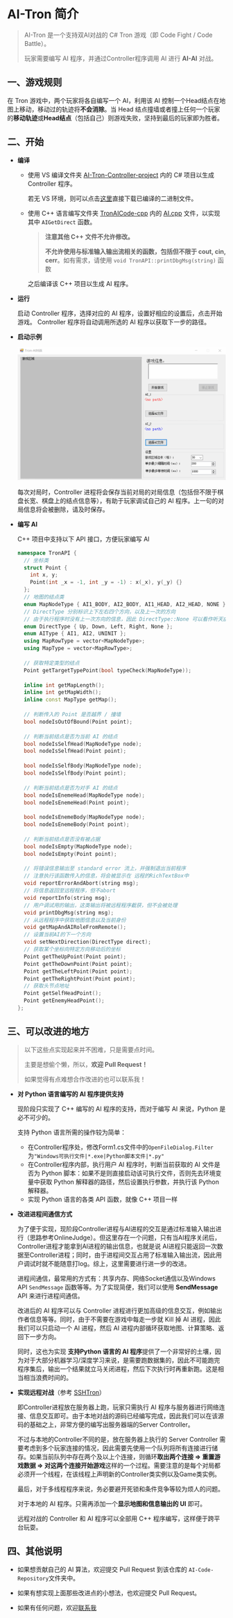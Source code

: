 # AI-Tron 简介

> AI-Tron 是一个支持双AI对战的 C# Tron 游戏（即 Code Fight / Code Battle）。
>
> 玩家需要编写 AI 程序，并通过Controller程序调用 AI 进行 **AI-AI** 对战。

## 一、游戏规则

在 Tron 游戏中，两个玩家将各自编写一个 AI，利用该 AI 控制一个Head结点在地图上移动，移动过的轨迹将**不会消除**。当 Head 结点撞墙或者撞上任何一个玩家的**移动轨迹**或**Head结点**（包括自己）则游戏失败，坚持到最后的玩家即为胜者。

## 二、开始

- **编译**

  - 使用 VS 编译文件夹 [AI-Tron-Controller-project](https://github.com/Kiprey/AI-Tron/tree/master/AI-Tron-Controller-project) 内的 C# 项目以生成 Controller 程序。

    若无 VS 环境，则可以点击[这里](https://github.com/Kiprey/AI-Tron/releases/tag/v1.0)直接下载已编译的二进制文件。

  - 使用 C++ 语言编写文件夹 [TronAICode-cpp](https://github.com/Kiprey/AI-Tron/tree/master/TronAICode-cpp) 内的 [AI.cpp](https://github.com/Kiprey/AI-Tron/blob/master/TronAICode-cpp/AI.cpp) 文件，以实现其中 `AIGetDirect` 函数。
  
    > **注意其他 C++ 文件不允许修改。**
    >
    > **不允许使用与标准输入输出流相关的函数，包括但不限于 cout, cin, cerr**。如有需求，请使用 `void TronAPI::printDbgMsg(string)` 函数
  
    之后编译该 C++ 项目以生成 AI 程序。
  
- **运行**

  启动 Controller 程序，选择对应的 AI 程序，设置好相应的设置后，点击开始游戏。 Controller 程序将自动调用所选的 AI 程序以获取下一步的路径。

- **启动示例**

  ![gif](screenshot.gif)

  每次对局时，Controller 进程将会保存当前对局的对局信息（包括但不限于棋盘长宽、棋盘上的结点信息等），有助于玩家调试自己的 AI 程序。上一句的对局信息将会被删除，请及时保存。

- **编写 AI**

  C++ 项目中支持以下 API 接口，方便玩家编写 AI

  ```cpp
  namespace TronAPI {
    // 坐标类
    struct Point {
      int x, y;
      Point(int _x = -1, int _y = -1) : x(_x), y(_y) {}
    };
    // 地图的结点类
    enum MapNodeType { AI1_BODY, AI2_BODY, AI1_HEAD, AI2_HEAD, NONE };
    // DirectType 分别标识上下左右四个方向，以及上一次的方向
    // 由于执行程序时没有上一次方向的信息，因此 DirectType::None 可以看作听天由命 XD
    enum DirectType { Up, Down, Left, Right, None };
    enum AIType { AI1, AI2, UNINIT };
    using MapRowType = vector<MapNodeType>;
    using MapType = vector<MapRowType>;
  
    // 获取特定类型的结点
    Point getTargetTypePoint(bool typeCheck(MapNodeType));
  
    inline int getMapLength();
    inline int getMapWidth();
    inline const MapType getMap();
  
    // 判断传入的 Point 是否越界 / 撞墙
    bool nodeIsOutOfBound(Point point);
  
    // 判断当前结点是否为当前 AI 的结点
    bool nodeIsSelfHead(MapNodeType node);
    bool nodeIsSelfHead(Point point);
  
    bool nodeIsSelfBody(MapNodeType node);
    bool nodeIsSelfBody(Point point);
  
    // 判断当前结点是否为对手 AI 的结点
    bool nodeIsEnemeHead(MapNodeType node);
    bool nodeIsEnemeHead(Point point);
  
    bool nodeIsEnemeBody(MapNodeType node);
    bool nodeIsEnemeBody(Point point);
  
    // 判断当前结点是否没有被占据
    bool nodeIsEmpty(MapNodeType node);
    bool nodeIsEmpty(Point point);
  
    // 将错误信息输出至 standard error 流上，并强制退出当前程序
    // 注意执行该函数传入的信息，将会被显示在 远程的RichTextBox中
    void reportErrorAndAbort(string msg);
    // 将信息返回至远程程序，但不abort
    void reportInfo(string msg);
    // 用户调试用的输出，这类输出将被远程程序截获，但不会被处理
    void printDbgMsg(string msg);
    // 从远程程序中获取地图信息以及当前身份
    void getMapAndAIRoleFromRemote();
    // 设置当前AI的下一个方向
    void setNextDirection(DirectType direct);
    // 获取某个坐标向特定方向移动后的坐标
    Point getTheUpPoint(Point point);
    Point getTheDownPoint(Point point);
    Point getTheLeftPoint(Point point);
    Point getTheRightPoint(Point point);
    // 获取头节点地址
    Point getSelfHeadPoint();
    Point getEnemyHeadPoint();
  };
  ```

## 三、可以改进的地方

> 以下这些点实现起来并不困难，只是需要点时间。
>
> 主要是想偷个懒，所以，**欢迎 Pull Request！**
>
> 如果觉得有点难想合作改进的也可以联系我！

- **对 Python 语言编写的 AI 程序提供支持**

  现阶段只实现了 C++ 编写的 AI 程序的支持，而对于编写 AI 来说，Python 是必不可少的。

  支持 Python 语言所需的操作较为简单：

  - 在Controller程序处，修改Form1.cs文件中的`OpenFileDialog.Filter`为`"Windows可执行文件|*.exe|Python脚本文件|*.py"`
  - 在Controller程序内部，执行用户 AI 程序时，判断当前获取的 AI 文件是否为 Python 脚本：如果不是则直接启动该可执行文件，否则先去环境变量中获取 Python 解释器的路径，然后设置执行参数，并执行该 Python 解释器。
  - 实现 Python 语言的各类 API 函数，就像 C++ 项目一样

- **改进进程间通信方式**

  为了便于实现，现阶段Controller进程与AI进程的交互是通过标准输入输出进行（思路参考OnlineJudge）。但这里存在一个问题，只有当AI程序关闭后，Controller进程才能拿到AI进程的输出信息，也就是说 AI进程只能返回一次数据至Controller进程；同时，由于进程间交互占用了标准输入输出流，因此用户调试时就不能随意打log。综上，这里需要进行进一步的改进。

  进程间通信，最常用的方式有：共享内存、网络Socket通信以及Windows API `SendMessage` 函数等等。为了实现简便，我们可以使用 **SendMessage**  API 来进行进程间通信。

  改进后的 AI 程序可以与 Controller 进程进行更加高级的信息交互，例如输出作者信息等等。同时，由于不需要在游戏中每走一步就 Kill 掉 AI 进程，因此我们可以只启动一个 AI 进程，然后 AI 进程内部循环获取地图、计算策略、返回下一步方向。

  同时，这也为实现 **支持Python 语言的 AI 程序**提供了一个非常好的土壤，因为对于大部分机器学习/深度学习来说，是需要跑数据集的，因此不可能跑完程序集后，输出一个结果就立马关闭进程，然后下次执行时再重新跑。这是相当相当浪费时间的。

- **实现远程对战**（参考 [SSHTron](https://github.com/zachlatta/sshtron)）

  即Controller进程放在服务器上跑，玩家只需执行 AI 程序与服务器进行网络连接、信息交互即可。由于本地对战的源码已经编写完成，因此我们可以在该源码的基础之上，非常方便的编写出服务器端的Server Controller。

  不过与本地的Controller不同的是，放在服务器上执行的 Server Controller 需要考虑到多个玩家连接的情况，因此需要先使用一个队列将所有连接进行储存。如果当前队列中存在两个及以上个连接，则循环**取出两个连接 => 重置游戏数据 => 对这两个连接开始游戏**这样的一个过程。需要注意的是每个对局都必须开一个线程，在该线程上声明新的Controller类实例以及Game类实例。

  最后，对于多线程程序来说，务必要避开死锁和条件竞争等较为烦人的问题。

  对于本地的 AI 程序。只需再添加一个**显示地图和信息输出的 UI** 即可。

  远程对战的 Controller 和 AI 程序可以全部用 C++ 程序编写，这样便于跨平台玩耍。

## 四、其他说明

- 如果想贡献自己的 AI 算法，欢迎提交 Pull Request 到该仓库的 `AI-Code-Repository`文件夹中。

- 如果有想实现上面那些改进点的小想法，也欢迎提交 Pull Request。

- 如果有任何问题，欢迎[联系我](mailto:Kiprey@qq.com)
